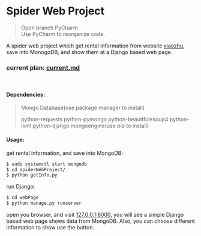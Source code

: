 # Spider Web Project

<blockquote class="blockquote-center">
Open branch PyCharm <br>
Use PyCharm to reorganize code.
</blockquote>

A spider web project which get rental information from website [xiaozhu](http://www.xiaozhu.com), save into MonogoDB, and show them at a Django based web page.

### current plan: [current.md](https://github.com/nxmup/spiderWebProject/blob/pycharm/current.md)

<br>

#### Dependencies:
> Mongo Database(use package manager to install)
>
> python-requests
> python-pymongo
> python-beautifulesoup4
> python-lxml
> python-django
> mongoengine(use pip to install)


#### Usage:
get rental information, and save into MongoDB:
```bash
$ sudo systemctl start mongodb
$ cd spiderWebProject/
$ python getInfo.py
```

run Django:
```bash
$ cd webPage
$ python manage.py runserver
```

open you browser, and visit [127.0.0.1:8000](http://127.0.0.1:8000), you will see a simple Django based web page shows data from MongoDB.
Also, you can choose different information to show use the button.

